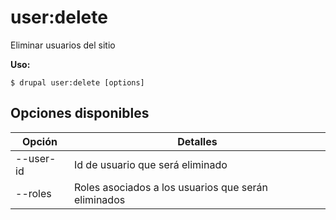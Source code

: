 # user:delete
Eliminar usuarios del sitio

**Uso:**
```
$ drupal user:delete [options]
```

## Opciones disponibles
Opción | Detalles
-------|-------------
--user-id | Id de usuario que será eliminado
--roles | Roles asociados a los usuarios que serán eliminados
